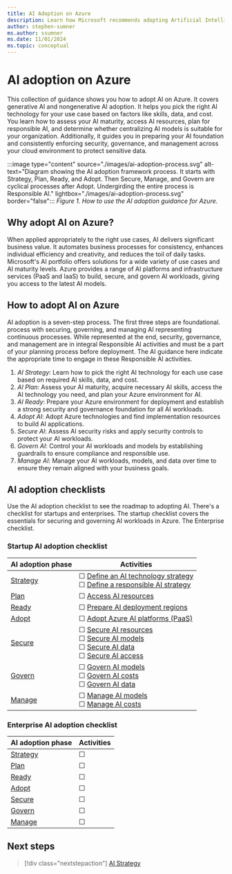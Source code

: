 ```yaml
---
title: AI Adoption on Azure
description: Learn how Microsoft recommends adopting Artificial Intelligence (AI) in your organization with the Microsoft Cloud Adoption Framework.
author: stephen-sumner
ms.author: ssumner
ms.date: 11/01/2024
ms.topic: conceptual
---
```


# AI adoption on Azure

This collection of guidance shows you how to adopt AI on Azure. It covers generative AI and nongenerative AI adoption. It helps you pick the right AI technology for your use case based on factors like skills, data, and cost. You learn how to assess your AI maturity, access AI resources, plan for responsible AI, and determine whether centralizing AI models is suitable for your organization. Additionally, it guides you in preparing your AI foundation and consistently enforcing security, governance, and management across your cloud environment to protect sensitive data.

:::image type="content" source="./images/ai-adoption-process.svg" alt-text="Diagram showing the AI adoption framework process. It starts with Strategy, Plan, Ready, and Adopt. Then Secure, Manage, and Govern are cyclical processes after Adopt. Undergirding the entire process is Responsible AI." lightbox="./images/ai-adoption-process.svg" border="false":::
*Figure 1. How to use the AI adoption guidance for Azure.*

## Why adopt AI on Azure?

When applied appropriately to the right use cases, AI delivers significant business value. It automates business processes for consistency, enhances individual efficiency and creativity, and reduces the toil of daily tasks. Microsoft's AI portfolio offers solutions for a wide variety of use cases and AI maturity levels. Azure provides a range of AI platforms and infrastructure services (PaaS and IaaS) to build, secure, and govern AI workloads, giving you access to the latest AI models.

## How to adopt AI on Azure

AI adoption is a seven-step process. The first three steps are foundational.   process with securing, governing, and managing AI representing continuous processes. While represented at the end, security, governance, and management are in integral Responsible AI activities and must be a part of your planning process before deployment. The AI guidance here indicate the appropriate time to engage in these Responsible AI activities.

1. *AI Strategy*: Learn how to pick the right AI technology for each use case based on required AI skills, data, and cost.
1. *AI Plan*: Assess your AI maturity, acquire necessary AI skills, access the AI technology you need, and plan your Azure environment for AI.
1. *AI Ready*: Prepare your Azure environment for deployment and establish a strong security and governance foundation for all AI workloads.
1. *Adopt AI*: Adopt Azure technologies and find implementation resources to build AI applications.
1. *Secure AI*: Assess AI security risks and apply security controls to protect your AI workloads.
1. *Govern AI*: Control your AI workloads and models by establishing guardrails to ensure compliance and responsible use.
1. *Manage AI*: Manage your AI workloads, models, and data over time to ensure they remain aligned with your business goals.

## AI adoption checklists

Use the AI adoption checklist to see the roadmap to adopting AI. There's a checklist for startups and enterprises. The startup checklist covers the essentials for securing and governing AI workloads in Azure. The Enterprise checklist.

### Startup AI adoption checklist

| AI adoption phase | Activities |
|---|---|
| [Strategy](./strategy.md) | &#9744; [Define an AI technology strategy](./strategy.md#define-an-ai-technology-strategy) <br> &#9744; [Define a responsible AI strategy](./strategy.md#define-a-responsible-ai-strategy) |
| [Plan](./plan.md) | &#9744; [Access AI resources](./plan.md#access-to-ai-resources) |
| [Ready](./ready.md) | &#9744;  [Prepare AI deployment regions](./ready.md#prepare-ai-deployment-regions) |
| [Adopt](./adopt-paas.md) | &#9744; [Adopt Azure AI platforms (PaaS)](./adopt-paas.md) |
| [Secure](./secure.md) | &#9744; [Secure AI resources](./secure.md#secure-ai-resources) <br> &#9744; [Secure AI models](./secure.md#secure-the-ai-models) <br> &#9744; [Secure AI data](./secure.md#secure-ai-data) <br> &#9744; [Secure AI access](./secure.md#secure-ai-access) |
| [Govern](./govern.md) | &#9744; [Govern AI models](./govern.md#govern-ai-models) <br> &#9744; [Govern AI costs](./govern.md#govern-ai-costs) <br> &#9744; [Govern AI data](./govern.md#govern-ai-data) |
| [Manage](./manage.md) | &#9744; [Manage AI models](./manage.md#manage-ai-models) <br> &#9744; [Manage AI costs](./manage.md#manage-ai-costs) |

### Enterprise AI adoption checklist

| AI adoption phase | Activities |
|---|---|
| [Strategy](./strategy.md) | &#9744; |
| [Plan](./plan.md) | &#9744; |
| [Ready](./ready.md) | &#9744;  |
| [Adopt](./adopt-paas.md) | &#9744;
| [Secure](./secure.md) | &#9744;  |
| [Govern](./govern.md) | &#9744; |
| [Manage](./manage.md) | &#9744; |

## Next steps

> [!div class="nextstepaction"]
> [AI Strategy](strategy.md)
